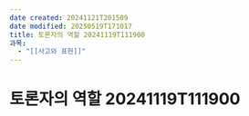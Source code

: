 ```yaml
---
date created: 20241121T201509
date modified: 20250519T171017
title: 토론자의 역할 20241119T111900
과목:
  - "[[사고와 표현]]"
---
```


# 토론자의 역할 20241119T111900
